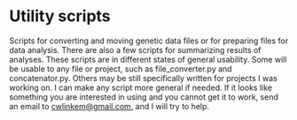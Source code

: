 Utility scripts
============

Scripts for converting and moving genetic data files or for preparing files for data analysis. There are also a few scripts for summarizing results of analyses. These scripts are in different states of general usability. Some will be usable to any file or project, such as file_converter.py and concatenator.py. Others may be still specifically written for projects I was working on. I can make any script more general if needed. If it looks like something you are interested in using and you cannot get it to work, send an email to cwlinkem@gmail.com, and I will try to help. 
